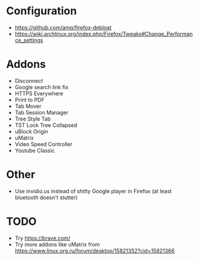 # Configuration

* https://github.com/amq/firefox-debloat
* https://wiki.archlinux.org/index.php/Firefox/Tweaks#Change_Performance_settings
 

# Addons

* Disconnect
* Google search link fix
* HTTPS Everywhere
* Print to PDF
* Tab Mover
* Tab Session Manager
* Tree Style Tab
* TST Lock Tree Collapsed
* uBlock Origin
* uMatrix
* Video Speed Controller
* Youtube Classic

# Other

* Use invidio.us instead of shitty Google player in Firefox (at least bluetooth doesn't stutter)

# TODO

* Try https://brave.com/
* Try more addons like uMatrix from https://www.linux.org.ru/forum/desktop/15821352?cid=15821366
